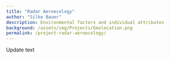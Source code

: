 ```yaml
---
title: "Radar Aeroecology"
author: "Silke Bauer"
description: Environmental factors and individual attributes
background: /assets/img/Projects/Geolocation.png
permalink: /project-radar-aeroecology/
---
```


Update text
